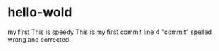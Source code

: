 # hello-wold
my first
This is speedy
This is my first commit
line 4 "commit" spelled wrong and corrected
